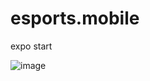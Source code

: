 # esports.mobile

expo start

![image](https://user-images.githubusercontent.com/29153883/190945354-8bb9d104-edb1-4050-8bd9-19d5cd3db799.png)
